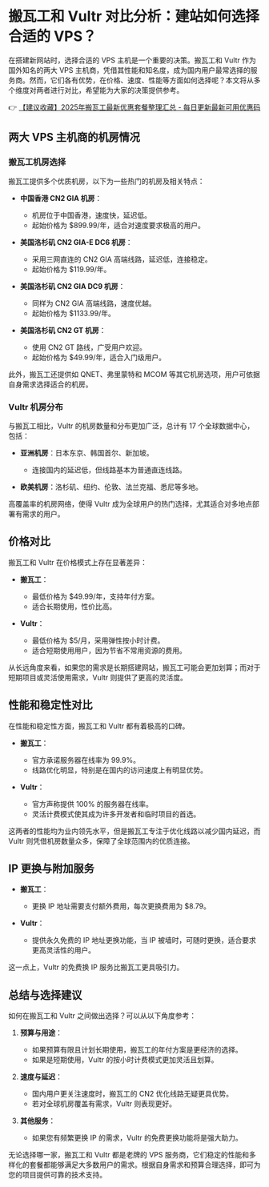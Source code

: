 # 搬瓦工和 Vultr 对比分析：建站如何选择合适的 VPS？

在搭建新网站时，选择合适的 VPS 主机是一个重要的决策。搬瓦工和 Vultr 作为国外知名的两大 VPS 主机商，凭借其性能和知名度，成为国内用户最常选择的服务商。然而，它们各有优势，在价格、速度、性能等方面如何选择呢？本文将从多个维度对两者进行对比，希望能为大家的决策提供参考。

👉 [【建议收藏】2025年搬瓦工最新优惠套餐整理汇总 - 每日更新最新可用优惠码](https://bit.ly/banwagon)

## 两大 VPS 主机商的机房情况

### 搬瓦工机房选择

搬瓦工提供多个优质机房，以下为一些热门的机房及相关特点：

- **中国香港 CN2 GIA 机房**：
  - 机房位于中国香港，速度快，延迟低。
  - 起始价格为 $899.99/年，适合对速度要求极高的用户。
  
- **美国洛杉矶 CN2 GIA-E DC6 机房**：
  - 采用三网直连的 CN2 GIA 高端线路，延迟低，连接稳定。
  - 起始价格为 $119.99/年。

- **美国洛杉矶 CN2 GIA DC9 机房**：
  - 同样为 CN2 GIA 高端线路，速度优越。
  - 起始价格为 $1133.99/年。

- **美国洛杉矶 CN2 GT 机房**：
  - 使用 CN2 GT 路线，广受用户欢迎。
  - 起始价格为 $49.99/年，适合入门级用户。

此外，搬瓦工还提供如 QNET、弗里蒙特和 MCOM 等其它机房选项，用户可依据自身需求选择适合的机房。

### Vultr 机房分布

与搬瓦工相比，Vultr 的机房数量和分布更加广泛，总计有 17 个全球数据中心，包括：

- **亚洲机房**：日本东京、韩国首尔、新加坡。
  - 连接国内的延迟低，但线路基本为普通直连线路。
  
- **欧美机房**：洛杉矶、纽约、伦敦、法兰克福、悉尼等多地。

高覆盖率的机房网络，使得 Vultr 成为全球用户的热门选择，尤其适合对多地点部署有需求的用户。

## 价格对比

搬瓦工和 Vultr 在价格模式上存在显著差异：

- **搬瓦工**：
  - 最低价格为 $49.99/年，支持年付方案。
  - 适合长期使用，性价比高。

- **Vultr**：
  - 最低价格为 $5/月，采用弹性按小时计费。
  - 适合短期使用用户，因为节省不常用资源的费用。

从长远角度来看，如果您的需求是长期搭建网站，搬瓦工可能会更加划算；而对于短期项目或灵活使用需求，Vultr 则提供了更高的灵活度。

## 性能和稳定性对比

在性能和稳定性方面，搬瓦工和 Vultr 都有着极高的口碑。

- **搬瓦工**：
  - 官方承诺服务器在线率为 99.9%。
  - 线路优化明显，特别是在国内的访问速度上有明显优势。

- **Vultr**：
  - 官方声称提供 100% 的服务器在线率。
  - 灵活计费模式使其成为许多开发者和临时项目的首选。

这两者的性能均为业内领先水平，但是搬瓦工专注于优化线路以减少国内延迟，而 Vultr 则凭借机房数量众多，保障了全球范围内的优质连接。

## IP 更换与附加服务

- **搬瓦工**：
  - 更换 IP 地址需要支付额外费用，每次更换费用为 $8.79。
  
- **Vultr**：
  - 提供永久免费的 IP 地址更换功能，当 IP 被墙时，可随时更换，适合要求更高灵活性的用户。

这一点上，Vultr 的免费换 IP 服务比搬瓦工更具吸引力。

## 总结与选择建议

如何在搬瓦工和 Vultr 之间做出选择？可以从以下角度参考：

1. **预算与用途**：
   - 如果预算有限且计划长期使用，搬瓦工的年付方案是更经济的选择。
   - 如果是短期使用，Vultr 的按小时计费模式更加灵活且划算。

2. **速度与延迟**：
   - 国内用户更关注速度时，搬瓦工的 CN2 优化线路无疑更具优势。
   - 若对全球机房覆盖有需求，Vultr 则表现更好。

3. **其他服务**：
   - 如果您有频繁更换 IP 的需求，Vultr 的免费更换功能将是强大助力。

无论选择哪一家，搬瓦工和 Vultr 都是老牌的 VPS 服务商，它们稳定的性能和多样化的套餐都能够满足大多数用户的需求。根据自身需求和预算合理选择，即可为您的项目提供可靠的技术支持。